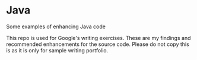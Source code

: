 # Java
Some examples of enhancing Java code

This repo is used for Google's writing exercises. These are my findings and recommended enhancements for the source code. Please do not copy this is as it is only for sample writing portfolio.
